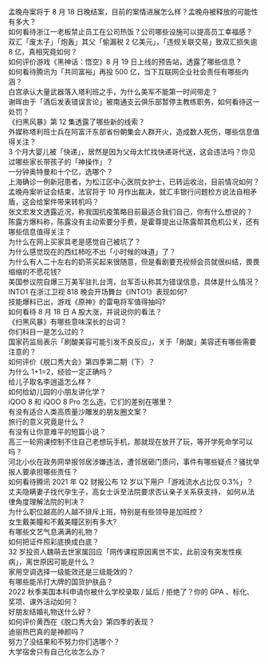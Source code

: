 孟晚舟案将于 8 月 18 日晚结案，目前的案情进展怎么样？孟晚舟被释放的可能性有多大？  
如何看待浙江一老板禁止员工在公司热饭？公司哪些设施可以提高员工幸福感？  
双汇「废太子」「炮轰」其父「偷漏税 2 亿美元」，「违规关联交易」致双汇损失逾 8 亿，真相究竟如何？  
如何评价游戏《黑神话：悟空》8 月 19 日上线的预告站，透露了哪些信息？  
如何看待腾讯为「共同富裕」再投 500 亿，当下互联网企业社会责任有哪些内涵？  
白宫承认大量武器落入塔利班之手，为什么美军不能第一时间带走？  
谢晖由于「酒后发表错误言论」被南通支云俱乐部暂停主教练职务，如何看待这一处罚？  
《扫黑风暴》第 12 集透露了哪些新的线索？  
外媒称塔利班士兵在阿富汗东部省份朝集会人群开火，造成数人死伤，哪些信息值得关注？  
3 个月大婴儿被「快递」，居然是因为父母太忙找快递哥代送，这会违法吗？你见过哪些家长带孩子的「神操作」？  
一分钟奥特曼和十个亿，选哪个？  
上海确诊一例新冠患者，为松江区中心医院女护士，已转运收治，目前情况如何？  
孟晚舟案听证会结束，法官将于 10 月作出裁决，就汇丰银行问题检方说法自相矛盾，这会给案件带来转机吗？  
张文宏发文透露近况，称我国抗疫策略目前最适合我们自己，你有什么想说的？  
陈露方爆料称，陈露没有主动索要分手费，是霍尊提出让陈露帮其危机公关，还有哪些信息值得关注？  
为什么在网上买家具老是感觉自己被坑了？  
为什么感觉现在的西红柿吃不出「小时候的味道」了？  
为什么有人二十左右的奶茶买起来很随意，但是看剧要充视频会员就很纠结，畏畏缩缩的不愿花钱?  
美国参议院自爆三万美军驻扎台湾，台军否认称其为错误信息，具体是什么情况？  
INTO1 在浙江卫视 818 晚会开场舞台《INTO1》表现如何?  
技能爆料已出，游戏《原神》的雷电将军值得抽吗?  
如何看待 8 月 18 日 A 股大涨，并说说你的看法？  
《扫黑风暴》有哪些意味深长的台词？  
你们科目一是怎么过的？  
国家药监局表示「刷酸美容可能引发不良反应」，关于「刷酸」美容还有哪些需要注意的？  
如何评价《脱口秀大会》第四季第二期（下）？  
为什么 1+1=2，经验一定正确吗？  
给儿子取名李逍遥怎么样？  
如何给幼儿园的小朋友讲化学？  
iQOO 8 和 iQOO 8 Pro 怎么选，它们的差别在哪里？  
有没有适合人类高质量沙雕发的朋友圈文案？  
旅行的意义究竟是什么？  
有没有让你意难平的短篇小说？  
高三一轮网课控制不住自己老想玩手机，那就现在放开了玩，等开学死命学可以吗？  
河北小伙在政务网举报邻居涉嫌违法，遭邻居砸门质问，事件有哪些疑点？骚扰举报人要承担哪些责任？  
如何看待腾讯 2021 年 Q2 财报公布 12 岁以下用户「游戏流水占比仅 0.3%」？  
丈夫隐瞒妻子找代孕生子，高女士诉至法院要求否认亲子关系获支持， 如何从法律角度理解法院的判决？  
为什么职位越高的人越不排斥上班，特别是有些领导是加班控？  
女生戴美瞳和不戴美瞳区别有多大?  
有哪些文艺气息满满的礼物？  
如何把证件照彩底换成白底？  
32 岁投资人魏萌去世家属回应「网传课程原因离世不实，此前没有突发性疾病」，离世原因可能是什么？  
家用空调选择一级能效还是三级能效的？  
有哪些能吊打大牌的国货护肤品？  
2022 秋季美国本科申请你被什么学校录取 / 延后 / 拒绝了？你的 GPA 、标化、奖项、课外活动如何？  
好朋友结婚礼物送什么好？  
如何评价黄西在《脱口秀大会》第四季的表现？  
迪丽热巴真的是神颜吗？  
努力了没结果和不努力你们选哪个？  
大学宿舍只有自己化妆怎么办？  
